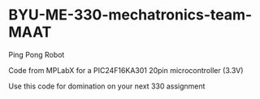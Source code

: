 # BYU-ME-330-mechatronics-team-MAAT
Ping Pong Robot

Code from MPLabX
for a PIC24F16KA301 20pin microcontroller (3.3V)

Use this code for domination on your next 330 assignment
